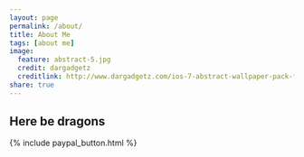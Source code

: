 ```yaml
---
layout: page
permalink: /about/
title: About Me
tags: [about me]
image:
  feature: abstract-5.jpg
  credit: dargadgetz
  creditlink: http://www.dargadgetz.com/ios-7-abstract-wallpaper-pack-for-iphone-5-and-ipod-touch-retina/
share: true
---
```


## Here be dragons

{% include paypal_button.html %}
